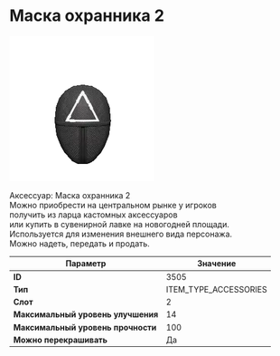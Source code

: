 # Маска охранника 2

![Item Image](../img/3505.webp?raw=true)

Аксессуар: Маска охранника 2<br>Можно приобрести на центральном рынке у игроков<br>получить из ларца кастомных аксессуаров<br>или купить в сувенирной лавке на новогодней площади.<br>Используется для изменения внешнего вида персонажа. <br>Можно надеть, передать и продать.


| Параметр | Значение |
|----------|----------|
| **ID** | 3505 |
| **Тип** | ITEM_TYPE_ACCESSORIES |
| **Слот** | 2 |
| **Максимальный уровень улучшения** | 14 |
| **Максимальный уровень прочности** | 100 |
| **Можно перекрашивать** | Да |

